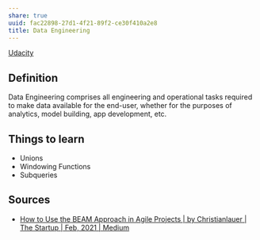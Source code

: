 ```yaml
---
share: true
uuid: fac22898-27d1-4f21-89f2-ce30f410a2e8
title: Data Engineering
---
```

[Udacity](/undefined)
## Definition

Data Engineering comprises all engineering and operational tasks required to make data available for the end-user, whether for the purposes of analytics, model building, app development, etc.
## Things to learn
* Unions
* Windowing Functions
* Subqueries


## Sources

* [How to Use the BEAM Approach in Agile Projects | by Christianlauer | The Startup | Feb, 2021 | Medium](https://web.archive.org/web/20210212090056/https://medium.com/swlh/why-to-use-the-beam-approach-for-agile-data-projects-176de5041e2)